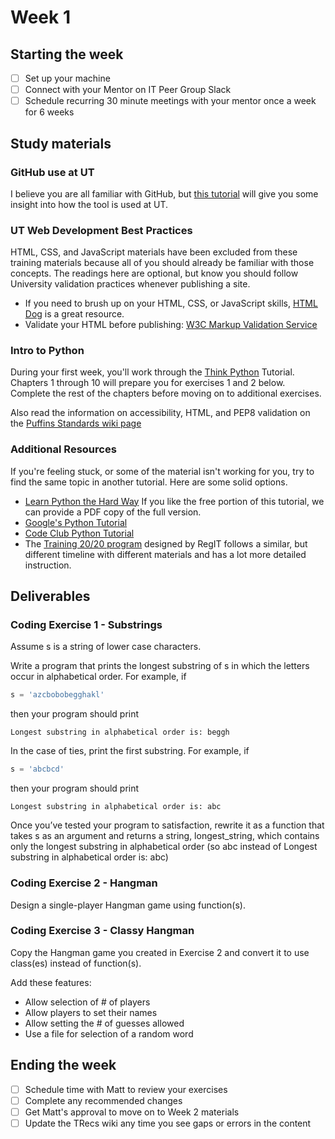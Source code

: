 # Week 1

## Starting the week
- [ ] Set up your machine
- [ ] Connect with your Mentor on IT Peer Group Slack
- [ ] Schedule recurring 30 minute meetings with your mentor once a week for 6 weeks

## Study materials
### GitHub use at UT
I believe you are all familiar with GitHub, but [this tutorial](https://github.austin.utexas.edu/asmp-delta/afraid-to-commit) will give you some insight into how the tool is used at UT.

### UT Web Development Best Practices
HTML, CSS, and JavaScript materials have been excluded from these training materials because all of you should already be familiar with those concepts. The readings here are optional, but know you should follow University validation practices whenever publishing a site.
- If you need to brush up on your HTML, CSS, or JavaScript skills, [HTML Dog](http://htmldog.com/) is a great resource.
- Validate your HTML before publishing: [W3C Markup Validation Service](http://validator.w3.org/)

### Intro to Python
During your first week, you'll work through the [Think Python](https://interactivepython.org/courselib/static/thinkcspy/index.html) Tutorial. Chapters 1 through 10 will prepare you for exercises 1 and 2 below. Complete the rest of the chapters before moving on to additional exercises.

Also read the information on accessibility, HTML, and PEP8 validation on the [Puffins Standards wiki page](https://wikis.utexas.edu/x/AbFbCQ)

### Additional Resources
If you're feeling stuck, or some of the material isn't working for you, try to find the same topic in another tutorial. Here are some solid options.
- [Learn Python the Hard Way](https://learnpythonthehardway.org/python3/) If you like the free portion of this tutorial, we can provide a PDF copy of the full version.
- [Google's Python Tutorial](https://developers.google.com/edu/python/)
- [Code Club Python Tutorial](https://codeclubprojects.org/en-GB/python/)
- The [Training 20/20 program](https://wikis.utexas.edu/display/training2020/7.+Python%3A+Syntax+and+Concepts) designed by RegIT follows a similar, but different timeline with different materials and has a lot more detailed instruction.

## Deliverables
### Coding Exercise 1 - Substrings
Assume s is a string of lower case characters.

Write a program that prints the longest substring of s in which the letters occur in alphabetical order. For example, if
```python
s = 'azcbobobegghakl'
```
then your program should print
```
Longest substring in alphabetical order is: beggh
```
In the case of ties, print the first substring. For example, if
```python
s = 'abcbcd'
```
then your program should print
```
Longest substring in alphabetical order is: abc
```
Once you’ve tested your program to satisfaction, rewrite it as a function that takes s as an argument and returns a string, longest_string, which contains only the longest substring in alphabetical order (so abc instead of Longest substring in alphabetical order is: abc)

### Coding Exercise 2 - Hangman
Design a single-player Hangman game using function(s).

### Coding Exercise 3 - Classy Hangman
Copy the Hangman game you created in Exercise 2 and convert it to use class(es) instead of function(s).

Add these features:
- Allow selection of # of players
- Allow players to set their names
- Allow setting the # of guesses allowed
- Use a file for selection of a random word

## Ending the week
- [ ] Schedule time with Matt to review your exercises
- [ ] Complete any recommended changes
- [ ] Get Matt's approval to move on to Week 2 materials
- [ ] Update the TRecs wiki any time you see gaps or errors in the content
